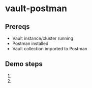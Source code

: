 # vault-postman

## Prereqs

* Vault instance/cluster running
* Postman installed
* Vault collection imported to Postman

## Demo steps

1. 
1. 

